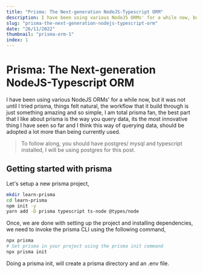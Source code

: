 ```yaml
---
title: "Prisma: The Next-generation NodeJS-Typescript ORM"
description: I have been using various NodeJS ORMs' for a while now, but it was not until I tried prisma, things felt natural, the workflow that it build through is just something amazing and so simple, I am total prisma fan, the best part that I like about prisma is the way you query data, its the
slug: "prisma-the-next-generation-nodejs-typescript-orm"
date: "26/11/2022"
thumbnail: "prisma-orm-1"
index: 1
---
```


# Prisma: The Next-generation NodeJS-Typescript ORM

I have been using various NodeJS ORMs' for a while now, but it was not until I tried prisma, things felt natural, the workflow that it build through is just something amazing and so simple, I am total prisma fan, the best part that I like about prisma is the way you query data, its the most innovative thing I have seen so far and I think this way of querying data, should be adopted a lot more than being currently used.

> To follow along, you should have postgres/ mysql and typescript installed, I will be using postgres for this post.

## Getting started with prisma

Let's setup a new prisma project,

```bash
mkdir learn-prisma
cd learn-prisma
npm init -y
yarn add -D prisma typescript ts-node @types/node
```

Once, we are done with setting up the project and installing dependencies, we need to invoke the prisma CLI using the following command,

```bash
npx prisma
# Set prisma in your project using the prisma init command
npx prisma init
```

Doing a prisma init, will create a prisma directory and an .env file.
